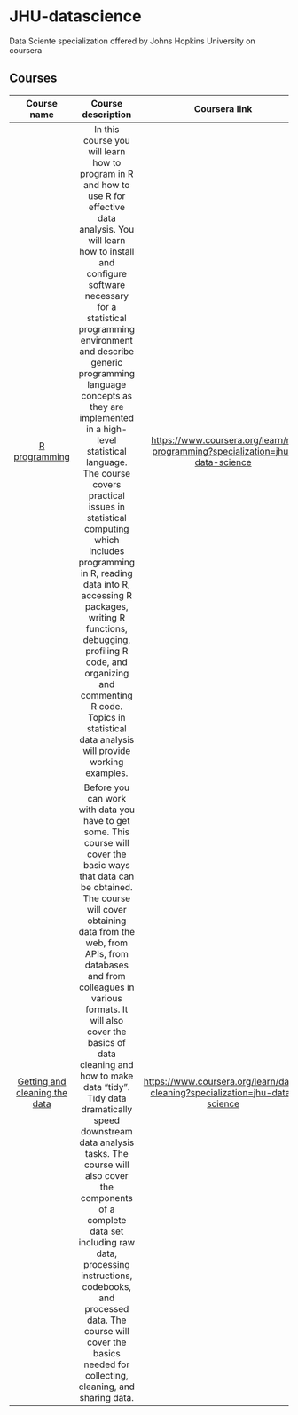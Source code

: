 # JHU-datascience
Data Sciente specialization offered by Johns Hopkins University on coursera


## Courses

Course name | Course description | Coursera link
:----------------:|:--------------------:|:--------------------:
[R programming](https://github.com/rapha-carvalho/JHU-datascience/tree/master/rprogramming) | In this course you will learn how to program in R and how to use R for effective data analysis. You will learn how to install and configure software necessary for a statistical programming environment and describe generic programming language concepts as they are implemented in a high-level statistical language. The course covers practical issues in statistical computing which includes programming in R, reading data into R, accessing R packages, writing R functions, debugging, profiling R code, and organizing and commenting R code. Topics in statistical data analysis will provide working examples. |  https://www.coursera.org/learn/r-programming?specialization=jhu-data-science
[Getting and cleaning the data](https://github.com/rapha-carvalho/JHU-datascience/tree/master/getting_and_cleaning_data) | Before you can work with data you have to get some. This course will cover the basic ways that data can be obtained. The course will cover obtaining data from the web, from APIs, from databases and from colleagues in various formats. It will also cover the basics of data cleaning and how to make data “tidy”. Tidy data dramatically speed downstream data analysis tasks. The course will also cover the components of a complete data set including raw data, processing instructions, codebooks, and processed data. The course will cover the basics needed for collecting, cleaning, and sharing data. | https://www.coursera.org/learn/data-cleaning?specialization=jhu-data-science
